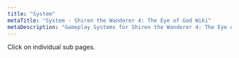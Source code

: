 ```yaml
---
title: "System"
metaTitle: "System - Shiren the Wanderer 4: The Eye of God Wiki"
metaDescription: "Gameplay Systems for Shiren the Wanderer 4: The Eye of God and the Devil's Navel."
---
```


Click on individual sub pages.
